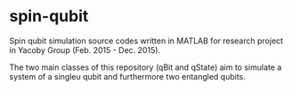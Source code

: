 # spin-qubit
Spin qubit simulation source codes written in MATLAB for research project in Yacoby Group (Feb. 2015 - Dec. 2015). 

The two main classes of this repository (qBit and qState) aim to simulate a system of a singleu qubit and furthermore two entangled qubits.
